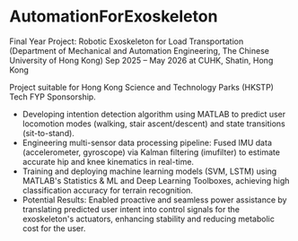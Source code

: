 # AutomationForExoskeleton
Final Year Project: Robotic Exoskeleton for Load Transportation (Department of Mechanical and Automation Engineering, The Chinese University of Hong Kong)
Sep 2025 – May 2026 at CUHK, Shatin, Hong Kong

Project suitable for Hong Kong Science and Technology Parks (HKSTP) Tech FYP Sponsorship.
- Developing intention detection algorithm using MATLAB to predict user locomotion modes (walking, stair ascent/descent) and state transitions (sit-to-stand).
- Engineering multi-sensor data processing pipeline: Fused IMU data (accelerometer, gyroscope) via Kalman filtering (imufilter) to estimate accurate hip and knee kinematics in real-time.
- Training and deploying machine learning models (SVM, LSTM) using MATLAB's Statistics & ML and Deep Learning Toolboxes, achieving high classification accuracy for terrain recognition.
- Potential Results: Enabled proactive and seamless power assistance by translating predicted user intent into control signals for the exoskeleton's actuators, enhancing stability and reducing metabolic cost for the user.
